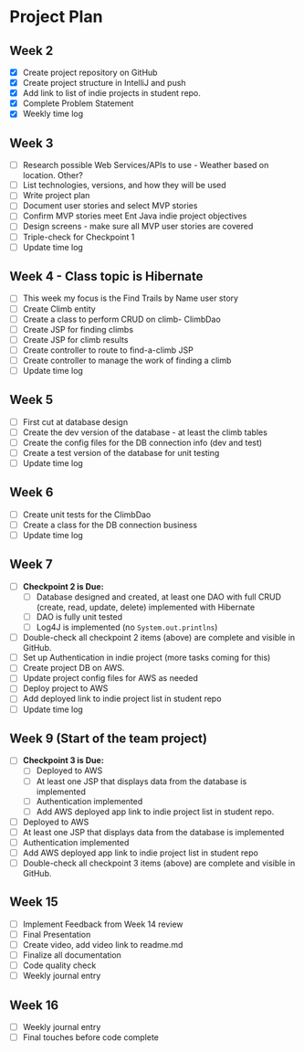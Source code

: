# Project Plan

## Week 2
- [x] Create project repository on GitHub
- [x] Create project structure in IntelliJ and push
- [x] Add link to list of indie projects in student repo.
- [x] Complete Problem Statement
- [x] Weekly time log

## Week 3
- [ ] Research possible Web Services/APIs to use - Weather based on location. Other?
- [ ] List technologies, versions, and how they will be used
- [ ] Write project plan
- [ ] Document user stories and select MVP stories
- [ ] Confirm MVP stories meet Ent Java indie project objectives
- [ ] Design screens - make sure all MVP user stories are covered
- [ ] Triple-check for Checkpoint 1
- [ ] Update time log

## Week 4 - Class topic is Hibernate
- [ ] This week my focus is the Find Trails by Name user story
- [ ] Create Climb entity
- [ ] Create a class to perform CRUD on climb- ClimbDao
- [ ] Create JSP for finding climbs
- [ ] Create JSP for climb results
- [ ] Create controller to route to find-a-climb JSP
- [ ] Create controller to manage the work of finding a climb
- [ ] Update time log

## Week 5
- [ ] First cut at database design
- [ ] Create the dev version of the database - at least the climb tables
- [ ] Create the config files for the DB connection info (dev and test)
- [ ] Create a test version of the database for unit testing
- [ ] Update time log

## Week 6 
- [ ] Create unit tests for the ClimbDao
- [ ] Create a class for the DB connection business
- [ ] Update time log

## Week 7
- [ ] **Checkpoint 2 is Due:**
  - [ ] Database designed and created, at least one DAO with full CRUD (create, read, update, delete) implemented with Hibernate
  - [ ] DAO is fully unit tested
  - [ ] Log4J is implemented (no `System.out.printlns`)
- [ ] Double-check all checkpoint 2 items (above) are complete and visible in GitHub.
- [ ] Set up Authentication in indie project (more tasks coming for this)
- [ ] Create project DB on AWS.
- [ ] Update project config files for AWS as needed
- [ ] Deploy project to AWS
- [ ] Add deployed link to indie project list in student repo
- [ ] Update time log

## Week 9 (Start of the team project)
- [ ] **Checkpoint 3 is Due:**
  - [ ] Deployed to AWS
  - [ ] At least one JSP that displays data from the database is implemented
  - [ ] Authentication implemented
  - [ ] Add AWS deployed app link to indie project list in student repo.
- [ ] Deployed to AWS
- [ ] At least one JSP that displays data from the database is implemented
- [ ] Authentication implemented
- [ ] Add AWS deployed app link to indie project list in student repo
- [ ] Double-check all checkpoint 3 items (above) are complete and visible in GitHub.

## Week 15
- [ ] Implement Feedback from Week 14 review
- [ ] Final Presentation
- [ ] Create video, add video link to readme.md
- [ ] Finalize all documentation
- [ ] Code quality check
- [ ] Weekly journal entry

## Week 16
- [ ] Weekly journal entry
- [ ] Final touches before code complete
